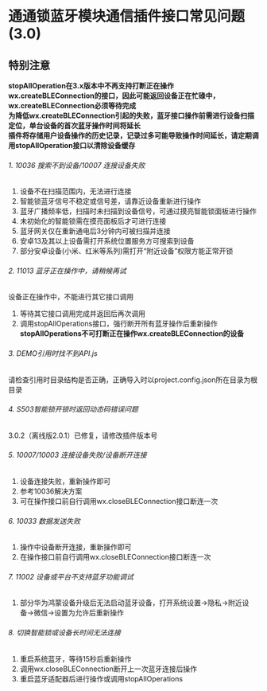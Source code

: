 # 通通锁蓝牙模块通信插件接口常见问题(3.0)

## 特别注意
**stopAllOperation在3.x版本中不再支持打断正在操作wx.createBLEConnection的接口，因此可能返回设备正在忙碌中，wx.createBLEConnection必须等待完成**  
**为降低wx.createBLEConnection引起的失败，蓝牙接口操作前需进行设备扫描定位，单台设备的首次蓝牙操作时间将延长**  
**插件将存储用户设备操作的历史记录，记录过多可能导致操作时间延长，请定期调用stopAllOperation接口以清除设备缓存**  

###### 1. 10036 搜索不到设备/10007 连接设备失败
  1. 设备不在扫描范围内，无法进行连接  
  2. 智能锁蓝牙信号不稳定或信号差，请靠近设备重新进行操作  
  3. 蓝牙广播频率低，扫描时未扫描到设备信号，可通过摸亮智能锁面板进行操作  
  4. 未初始化的智能锁需在摸亮面板后才可进行连接  
  5. 蓝牙网关仅在重新通电后3分钟内可被扫描并连接  
  6. 安卓13及其以上设备需打开系统位置服务方可搜索到设备  
  7. 部分安卓设备(小米、红米等系列)需打开“附近设备”权限方能正常开锁

###### 2. 11013 蓝牙正在操作中，请稍候再试
  设备正在操作中，不能进行其它接口调用
  1. 等待其它接口调用完成并返回后再次调用
  2. 调用stopAllOperations接口，强行断开所有蓝牙操作后重新操作
  **stopAllOperations不可打断正在操作wx.createBLEConnection的设备**

###### 3. DEMO引用时找不到API.js
  请检查引用时目录结构是否正确，正确导入时以project.config.json所在目录为根目录

###### 4. S503智能锁开锁时返回动态码错误问题
  3.0.2（离线版2.0.1）已修复，请修改插件版本号

###### 5. 10007/10003 连接设备失败/设备断开连接
  1. 设备连接失败，重新操作即可
  2. 参考10036解决方案  
  3. 可在操作接口前自行调用wx.closeBLEConnection接口断连一次

###### 6. 10033 数据发送失败
  1. 操作中设备断开连接，重新操作即可
  2. 在操作接口前自行调用wx.closeBLEConnection接口断连一次

###### 7. 11002 设备或平台不支持蓝牙功能调试
  1. 部分华为鸿蒙设备升级后无法启动蓝牙设备，打开系统设置->隐私->附近设备->微信->设置为允许后重新操作 

###### 8. 切换智能锁或设备长时间无法连接
  1. 重启系统蓝牙，等待15秒后重新操作
  2. 调用wx.closeBLEConnection断开上一次蓝牙连接后操作
  3. 重启蓝牙适配器后进行操作或调用stopAllOperations